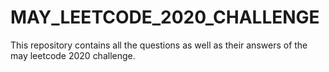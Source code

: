 # MAY_LEETCODE_2020_CHALLENGE
This repository contains all the questions as well as their answers of the may leetcode 2020 challenge.
